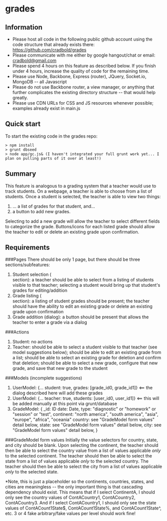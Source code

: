 grades
======

Information
-----------
* Please host all code in the following public github account using the code structure that already exists there: https://github.com/cradbold/grades
* Please communicate with me either by google hangout/chat or email: cradbold@gmail.com
* Please spend 4 hours on this feature as described below.  If you finish under 4 hours, increase the quality of code for the remaining time.
* Please use Node, Backbone, Express (router), JQuery, Socket.io, MongoDB -- all Javascript
* Please do not use Backbone router, a view manager, or anything that further complicates the existing directory structure -- that would help greatly.
* Please use CDN URLs for CSS and JS resources whenever possible; examples already exist in main.js

Quick start
-----------
To start the existing code in the grades repo:
```
> npm install
> grunt dbseed
> node app/gc.js& (I haven't integrated your full grunt work yet... I plan on pulling parts of it over at least!)
```

Summary
-------
This feature is analogous to a grading system that a teacher would use to track students.  On a webpage, a teacher is able to choose from a list of students.  Once a student is selected, the teacher is able to view two things:
1. ... a list of grades for that student, and...
2. a button to add new grades.

Selecting to add a new grade will allow the teacher to select different fields to categorize the grade.  Buttons/icons for each listed grade should allow the teacher to edit or delete an existing grade upon confirmation. 

Requirements
------------
###Pages
There should be only 1 page, but there should be three sections/subfeatures:
1. Student selection (<div> section): a teacher should be able to select from a listing of students visible to that teacher; selecting a student would bring up that student's grades for editing/addition
2. Grade listing (<div> section): a listing of student grades should be present; the teacher should have the ability to edit an existing grade or delete an existing grade upon confirmation
3. Grade addition (dialog): a button should be present that allows the teacher to enter a grade via a dialog

###Actions
1. Student: no actions
2. Teacher: should be able to select a student visible to that teacher (see model suggestions below); should be able to edit an existing grade from a list; should be able to select an existing grade for deletion and confirm that deletion; should be able to select a new grade, configure that new grade, and save that new grade to the student

###Models (incomplete suggestions)
1. UserModel: {... student: true, grades: [grade_id0, grade_id1]} <== the dialog described here will add these grades
2. UserModel: {... teacher: true, students: [user_id0, user_id1]} <== this will be added manually at this point via grunt/database
3. GradeModel: {
	_id: ID
	date: Date,
    type: "diagnostic" or "homework" or "session" or "test",
	continent: "north america", "south america", "asia", "europe", "africa", "oceania"
	country: see "GradeModel form values" detail below, 
	state: see "GradeModel form values" detail below, 
	city: see "GradeModel form values" detail below, 
   }
   
###GradeModel form values
Initially the value selectors for country, state, and city should be blank.  Upon selecting the continent, the teacher should then be able to select the country value from a list of values applicable *only* to the selected continent.  The teacher should then be able to select the state from a list of values applicable *only* to the selected country.  The teacher should then be able to select the city from a list of values applicable *only* to the selected state.

*Note, this is just a placeholder so the continents, countries, states, and cities are meaningless -- the only important thing is that cascading dependency should exist.  This means that if I select ContinentA, I should only see the country values of ContACountry1, ContACountry2, ContACountry3.  And if I select ContACountry1, I should only see the state values of ContACount1State$, ContACount1State%, and ContACount1State^, etc.  3 or 4 fake arbitrary/fake values per level should work fine!
  
